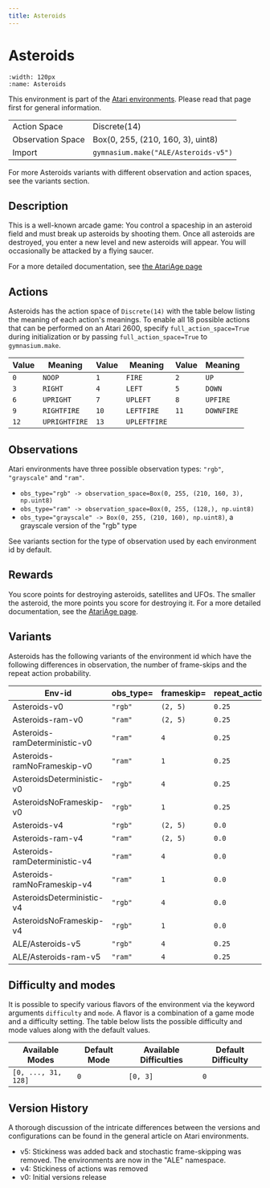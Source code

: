 ```yaml
---
title: Asteroids
---
```


# Asteroids

```{figure} ../../_static/videos/atari/asteroids.gif
:width: 120px
:name: Asteroids
```

This environment is part of the <a href='..'>Atari environments</a>. Please read that page first for general information.

|   |   |
|---|---|
| Action Space | Discrete(14) |
| Observation Space | Box(0, 255, (210, 160, 3), uint8) |
| Import | `gymnasium.make("ALE/Asteroids-v5")` |

For more Asteroids variants with different observation and action spaces, see the variants section.

## Description

This is a well-known arcade game: You control a spaceship in an asteroid field and must break up asteroids by shooting them. Once all asteroids are destroyed, you enter a new level and new asteroids will appear. You will occasionally be attacked by a flying saucer.

For a more detailed documentation, see [the AtariAge page](https://atariage.com/manual_html_page.php?SoftwareID=828)

## Actions

Asteroids has the action space of `Discrete(14)` with the table below listing the meaning of each action's meanings.
To enable all 18 possible actions that can be performed on an Atari 2600, specify `full_action_space=True` during
initialization or by passing `full_action_space=True` to `gymnasium.make`.

| Value   | Meaning       | Value   | Meaning      | Value   | Meaning    |
|---------|---------------|---------|--------------|---------|------------|
| `0`     | `NOOP`        | `1`     | `FIRE`       | `2`     | `UP`       |
| `3`     | `RIGHT`       | `4`     | `LEFT`       | `5`     | `DOWN`     |
| `6`     | `UPRIGHT`     | `7`     | `UPLEFT`     | `8`     | `UPFIRE`   |
| `9`     | `RIGHTFIRE`   | `10`    | `LEFTFIRE`   | `11`    | `DOWNFIRE` |
| `12`    | `UPRIGHTFIRE` | `13`    | `UPLEFTFIRE` |         |            |

## Observations

Atari environments have three possible observation types: `"rgb"`, `"grayscale"` and `"ram"`.

- `obs_type="rgb" -> observation_space=Box(0, 255, (210, 160, 3), np.uint8)`
- `obs_type="ram" -> observation_space=Box(0, 255, (128,), np.uint8)`
- `obs_type="grayscale" -> Box(0, 255, (210, 160), np.uint8)`, a grayscale version of the "rgb" type

See variants section for the type of observation used by each environment id by default.

## Rewards
You score points for destroying asteroids, satellites and UFOs. The smaller the asteroid, the more points you score for destroying it. For a more detailed documentation, see the [AtariAge page](https://atariage.com/manual_html_page.php?SystemID=2600&SoftwareID=828&itemTypeID=HTMLMANUAL).

## Variants

Asteroids has the following variants of the environment id which have the following differences in observation,
the number of frame-skips and the repeat action probability.

| Env-id                        | obs_type=   | frameskip=   | repeat_action_probability=   |
|-------------------------------|-------------|--------------|------------------------------|
| Asteroids-v0                  | `"rgb"`     | `(2, 5)`     | `0.25`                       |
| Asteroids-ram-v0              | `"ram"`     | `(2, 5)`     | `0.25`                       |
| Asteroids-ramDeterministic-v0 | `"ram"`     | `4`          | `0.25`                       |
| Asteroids-ramNoFrameskip-v0   | `"ram"`     | `1`          | `0.25`                       |
| AsteroidsDeterministic-v0     | `"rgb"`     | `4`          | `0.25`                       |
| AsteroidsNoFrameskip-v0       | `"rgb"`     | `1`          | `0.25`                       |
| Asteroids-v4                  | `"rgb"`     | `(2, 5)`     | `0.0`                        |
| Asteroids-ram-v4              | `"ram"`     | `(2, 5)`     | `0.0`                        |
| Asteroids-ramDeterministic-v4 | `"ram"`     | `4`          | `0.0`                        |
| Asteroids-ramNoFrameskip-v4   | `"ram"`     | `1`          | `0.0`                        |
| AsteroidsDeterministic-v4     | `"rgb"`     | `4`          | `0.0`                        |
| AsteroidsNoFrameskip-v4       | `"rgb"`     | `1`          | `0.0`                        |
| ALE/Asteroids-v5              | `"rgb"`     | `4`          | `0.25`                       |
| ALE/Asteroids-ram-v5          | `"ram"`     | `4`          | `0.25`                       |

## Difficulty and modes

It is possible to specify various flavors of the environment via the keyword arguments `difficulty` and `mode`.
A flavor is a combination of a game mode and a difficulty setting. The table below lists the possible difficulty and mode values
along with the default values.

| Available Modes     | Default Mode   | Available Difficulties   | Default Difficulty   |
|---------------------|----------------|--------------------------|----------------------|
| `[0, ..., 31, 128]` | `0`            | `[0, 3]`                 | `0`                  |

## Version History

A thorough discussion of the intricate differences between the versions and configurations can be found in the general article on Atari environments.

* v5: Stickiness was added back and stochastic frame-skipping was removed. The environments are now in the "ALE" namespace.
* v4: Stickiness of actions was removed
* v0: Initial versions release
